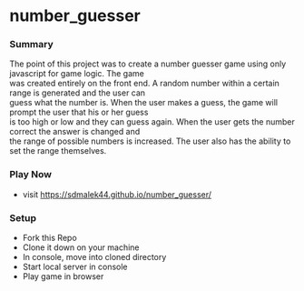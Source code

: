 # number_guesser 
  
### Summary  

The point of this project was to create a number guesser game using only javascript for game logic. The game  
was created entirely on the front end. A random number within a certain range is generated and the user can  
guess what the number is. When the user makes a guess, the game will prompt the user that his or her guess  
is too high or low and they can guess again. When the user gets the number correct the answer is changed and  
the range of possible numbers is increased. The user also has the ability to set the range themselves.  
  
  
### Play Now  
* visit https://sdmalek44.github.io/number_guesser/  
  
### Setup  
* Fork this Repo  
* Clone it down on your machine  
* In console, move into cloned directory  
* Start local server in console  
* Play game in browser

